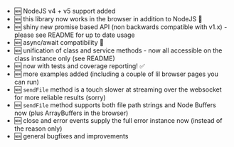 + :new: NodeJS v4 + v5 support added
+ :new: this library now works in the browser in addition to NodeJS :tada:
+ :new: shiny new promise based API (non backwards compatible with v1.x) - please see README for up to date usage
+ :new: async/await compatibility :eyes:
+ :new: unification of class and service methods - now all accessible on the class instance only (see README)
+ :new: now with tests and coverage reporting! :white_check_mark:
+ :new: more examples added (including a couple of lil browser pages you can run)
+ :new: `sendFile` method is a touch slower at streaming over the websocket for more reliable results (sorry)
+ :new: `sendFile` method supports both file path strings and Node Buffers now (plus ArrayBuffers in the browser)
+ :new: close and error events supply the full error instance now (instead of the reason only)
+ :new: general bugfixes and improvements

